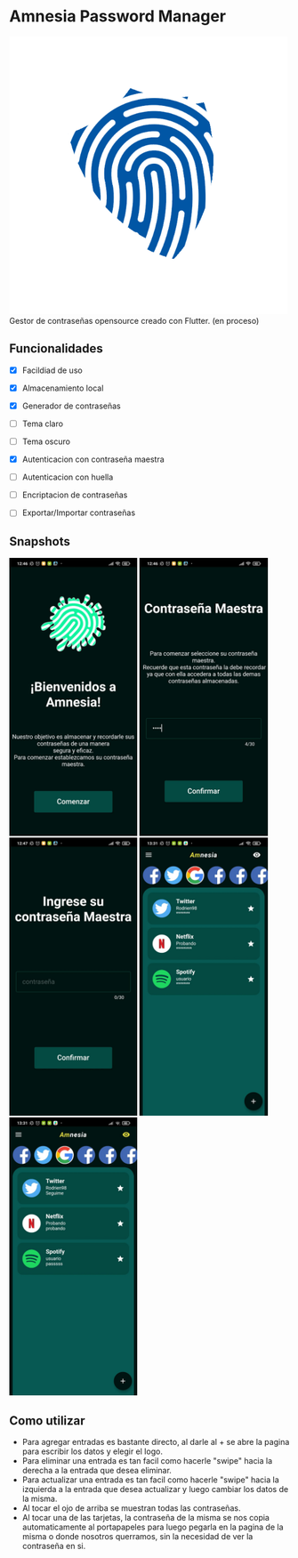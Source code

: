 # Amnesia Password Manager
<img src="/assets/icon.png" height= "500">
Gestor de contraseñas opensource creado con Flutter. (en proceso) 

## Funcionalidades 
- [x] Facildiad de uso
- [x] Almacenamiento local
- [x] Generador de contraseñas
- [ ] Tema claro
- [ ] Tema oscuro
- [x] Autenticacion con contraseña maestra
- [ ] Autenticacion con huella 
- [ ] Encriptacion de contraseñas 
- [ ] Exportar/Importar contraseñas


## Snapshots
<img src="/Snapshots/Ejemplo19.jpeg" height= "500">
<img src="/Snapshots/Ejemplo20.jpeg" height= "500">
<img src="/Snapshots/Ejemplo21.jpeg" height= "500">
<img src="/Snapshots/Ejemplo22.jpeg" height= "500">
<img src="/Snapshots/Ejemplo23.jpeg" height= "500">


## Como utilizar
- Para agregar entradas es bastante directo, al darle al + se abre la pagina para escribir los datos y elegir el logo.
- Para eliminar una entrada es tan facil como hacerle "swipe" hacia la derecha a la entrada que desea eliminar.
- Para actualizar una entrada es tan facil como hacerle "swipe" hacia la izquierda a la entrada que desea actualizar y luego cambiar los datos de la misma.
- Al tocar el ojo de arriba se muestran todas las contraseñas.
- Al tocar una de las tarjetas, la contraseña de la misma se nos copia automaticamente al portapapeles para luego pegarla en la pagina de la misma o donde nosotros querramos, sin la necesidad de ver la contraseña en si.

<!-- 
## A actualizar/agregar/cambiar
- Agregar encriptacion de las contraseñas (https://pub.dev/packages/encrypt,https://pub.dev/packages/aes_crypt)
    (para la clave utilizar la clave maestra)
- Tema claro, tema oscuro y el actual es el tema amnesia (a lo tw)

user preferences para guardar cosas de theme:
https://medium.com/flutter-community/shared-preferences-how-to-save-flutter-application-settings-and-user-preferences-for-later-554d08671ae9
agrregar iconos de:
-->

<!-- 
COMANDOS UTILES
- Actualizar el icono de la app
    flutter pub run flutter_launcher_icons:main
- Crear el APK
    flutter build apk --split-per-abi (en la raiz del directorio)
-->

<!-- IDEA LOGO
    el escudo actual pero con la huella del anterior
-->